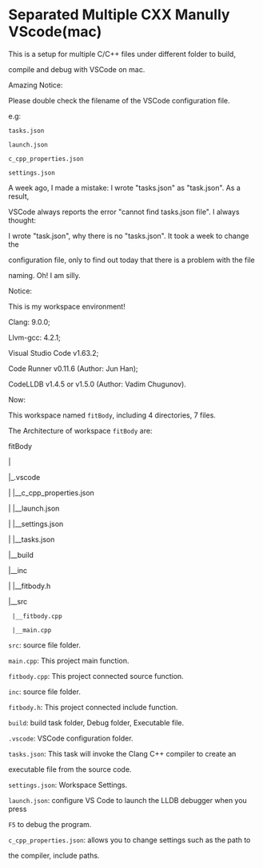 # Separated Multiple CXX Manully VScode(mac)

This is a setup for multiple C/C++ files under different folder to build, 

compile and debug with VSCode on mac.

Amazing Notice:

Please double check the filename of the VSCode configuration file.

e.g:

`tasks.json`

`launch.json`

`c_cpp_properties.json`

`settings.json`

A week ago, I made a mistake: I wrote "tasks.json" as "task.json". As a result,

VSCode always reports the error "cannot find tasks.json file". I always thought:

I wrote "task.json", why there is no "tasks.json". It took a week to change the

configuration file, only to find out today that there is a problem with the file

naming. Oh! I am silly.

Notice: 

This is my workspace environment!

Clang: 9.0.0;

Llvm-gcc: 4.2.1;

Visual Studio Code v1.63.2;

Code Runner v0.11.6 (Author: Jun Han);

CodeLLDB v1.4.5 or v1.5.0 (Author: Vadim Chugunov).

Now:

This workspace named `fitBody`, including 4 directories, 7 files.

The Architecture of workspace `fitBody` are:

fitBody

|

|_.vscode

|     |__c_cpp_properties.json

|     |__launch.json

|     |__settings.json

|     |__tasks.json

|__build

|__inc

|     |__fitbody.h

|__src

     |__fitbody.cpp
     
     |__main.cpp
     
`src`: source file folder.
     
`main.cpp`: This project main function.

`fitbody.cpp`: This project connected source function.

`inc`: source file folder.

`fitbody.h`: This project connected include function.

`build`: build task folder, Debug folder, Executable file.

`.vscode`: VSCode configuration folder.

`tasks.json`: This task will invoke the Clang C++ compiler to create an 

executable file from the source code.

`settings.json`: Workspace Settings.

`launch.json`: configure VS Code to launch the LLDB debugger when you press

`F5` to debug the program.

`c_cpp_properties.json`: allows you to change settings such as the path to 

the compiler, include paths.
